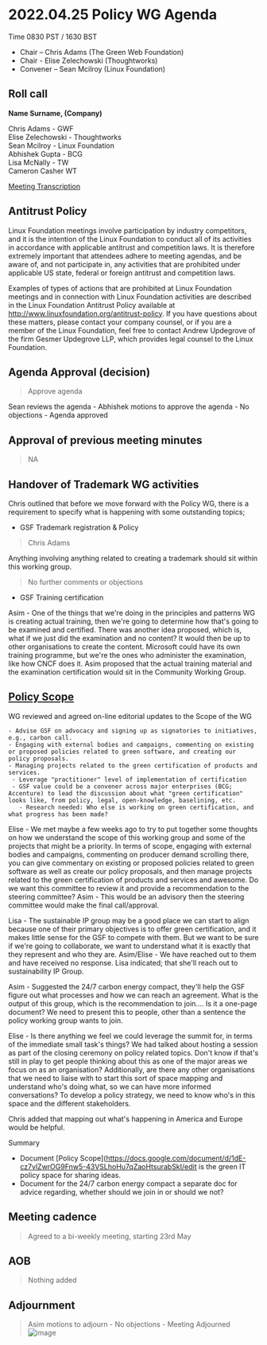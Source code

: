 # 2022.04.25 Policy WG Agenda

Time 0830 PST / 1630 BST

- Chair – Chris Adams (The Green Web Foundation)
- Chair - Elise Zelechowski (Thoughtworks)
- Convener –  Sean Mcilroy (Linux Foundation)
  
## Roll call

**Name Surname, (Company)**  

Chris Adams - GWF<br>
Elise Zelechowski - Thoughtworks<br>
Sean Mcilroy - Linux Foundation<br>
Abhishek Gupta - BCG<br>
Lisa McNally - TW <br>
Cameron Casher WT <br>

[Meeting Transcription](https://otter.ai/u/SANl2Cad9vFSp039jBW3cLeAoTE)

## Antitrust Policy
Linux Foundation meetings involve participation by industry competitors, and it is the intention of the Linux Foundation to conduct all of its activities in accordance with applicable antitrust and competition laws. It is therefore extremely important that attendees adhere to meeting agendas, and be aware of, and not participate in, any activities that are prohibited under applicable US state, federal or foreign antitrust and competition laws.

Examples of types of actions that are prohibited at Linux Foundation meetings and in connection with Linux Foundation activities are described in the Linux Foundation Antitrust Policy available at http://www.linuxfoundation.org/antitrust-policy. If you have questions about these matters, please contact your company counsel, or if you are a member of the Linux Foundation, feel free to contact Andrew Updegrove of the firm Gesmer Updegrove LLP, which provides legal counsel to the Linux Foundation.
  
## Agenda Approval (decision) 

> Approve agenda

Sean reviews the agenda - Abhishek motions to approve the agenda - No objections - Agenda approved
  
## Approval of previous meeting minutes

> NA

## Handover of Trademark WG activities

Chris outlined that before we move forward with the Policy WG, there is a requirement to specify what is happening with some outstanding topics;

- GSF Trademark registration & Policy
> Chris Adams 

Anything involving anything related to creating a trademark should sit within this working group.

> No further comments or objections

- GSF Training certification 

Asim - One of the things that we're doing in the principles and patterns WG is creating actual training, then we're going to determine how that's going to be examined and certified. There was another idea proposed, which is, what if we just did the examination and no content? It would then be up to other organisations to create the content. Microsoft could have its own training programme, but we're the ones who administer the examination, like how CNCF does it. Asim proposed that the actual training material and the examination certification would sit in the Community Working Group.

## [Policy Scope](https://docs.google.com/document/d/1dE-cz7vlZwrOG9Fnw5-43VSLhoHu7qZaoHtsurabSkI/edit)
  
  WG reviewed and agreed on-line editorial updates to the Scope of the WG
  
 ``` 
- Advise GSF on advocacy and signing up as signatories to initiatives, e.g., carbon call.
- Engaging with external bodies and campaigns, commenting on existing or proposed policies related to green software, and creating our policy proposals.
- Managing projects related to the green certification of products and services.
  - Leverage "practitioner" level of implementation of certification
  - GSF value could be a convener across major enterprises (BCG; Accenture) to lead the discussion about what "green certification" looks like, from policy, legal, open-knowledge, baselining, etc.
    - Research needed: Who else is working on green certification, and what progress has been made?
```

Elise - We met maybe a few weeks ago to try to put together some thoughts on how we understand the scope of this working group and some of the projects that might be a priority.
In terms of scope, engaging with external bodies and campaigns, commenting on producer demand scrolling there, you can give commentary on existing or proposed policies related to green software as well as create our policy proposals, and then manage projects related to the green certification of products and services and awesome. Do we want this committee to review it and provide a recommendation to the steering committee? Asim - This would be an advisory then the steering committee would make the final call/approval.
  
Lisa - The sustainable IP group may be a good place we can start to align because one of their primary objectives is to offer green certification, and it makes little sense for the GSF to compete with them. But we want to be sure if we're going to collaborate, we want to understand what it is exactly that they represent and who they are. Asim/Elise - We have reached out to them and have received no response. Lisa indicated; that she'll reach out to sustainability IP Group.
  
Asim - Suggested the 24/7 carbon energy compact, they'll help the GSF figure out what processes and how we can reach an agreement. What is the output of this group, which is the recommendation to join.... Is it a one-page document? We need to present this to people, other than a sentence the policy working group wants to join. 

Elise - Is there anything we feel we could leverage the summit for, in terms of the immediate small task's things? We had talked about hosting a session as part of the closing ceremony on policy related topics. Don't know if that's still in play to get people thinking about this as one of the major areas we focus on as an organisation? Additionally, are there any other organisations that we need to liaise with to start this sort of space mapping and understand who's doing what, so we can have more informed conversations? To develop a policy strategy, we need to know who's in this space and the different stakeholders.

Chris added that mapping out what's happening in America and Europe would be helpful.
  
Summary 
- Document [Policy Scope](https://docs.google.com/document/d/1dE-cz7vlZwrOG9Fnw5-43VSLhoHu7qZaoHtsurabSkI/edit is the green IT policy space for sharing ideas.
- Document for the 24/7 carbon energy compact a separate doc for advice regarding, whether should we join in or should we not?
   
## Meeting cadence

> Agreed to a bi-weekly meeting, starting 23rd May

## AOB
  
> Nothing added

## Adjournment
  
> Asim motions to adjourn - No objections - Meeting Adjourned
![image](https://user-images.githubusercontent.com/8318213/167676659-76a8f80d-e40f-42a4-8d68-a4f3d66115d6.png)
